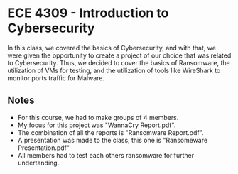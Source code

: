 # ECE 4309 - Introduction to Cybersecurity
In this class, we covered the basics of Cybersecurity, and with that, we were given the opportunity to create a project of our choice that was related to Cybersecurity. Thus, we decided to cover the basics of Ransomware, the utilization of VMs for testing, and the utilization of tools like WireShark to monitor ports traffic for Malware.

## Notes
- For this course, we had to make groups of 4 members.
- My focus for this project was "WannaCry Report.pdf".
- The combination of all the reports is "Ransomware Report.pdf".
- A presentation was made to the class, this one is "Ransomeware Presentation.pdf"
- All members had to test each others ransomware for further undertanding.
